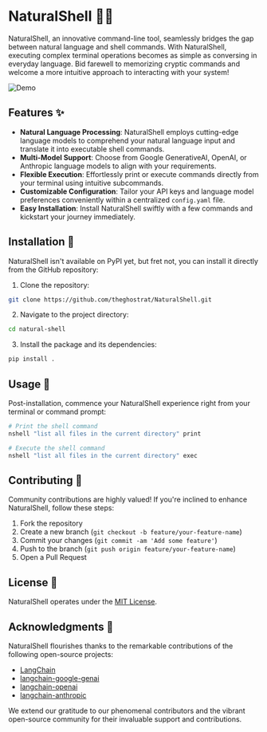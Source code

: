 # NaturalShell 🐚✨

NaturalShell, an innovative command-line tool, seamlessly bridges the gap between natural language and shell commands. With NaturalShell, executing complex terminal operations becomes as simple as conversing in everyday language. Bid farewell to memorizing cryptic commands and welcome a more intuitive approach to interacting with your system!

![Demo](https://user-images.githubusercontent.com/your_username/natural-shell/assets/demo.gif)

## Features ✨

- **Natural Language Processing**: NaturalShell employs cutting-edge language models to comprehend your natural language input and translate it into executable shell commands.
- **Multi-Model Support**: Choose from Google GenerativeAI, OpenAI, or Anthropic language models to align with your requirements.
- **Flexible Execution**: Effortlessly print or execute commands directly from your terminal using intuitive subcommands.
- **Customizable Configuration**: Tailor your API keys and language model preferences conveniently within a centralized `config.yaml` file.
- **Easy Installation**: Install NaturalShell swiftly with a few commands and kickstart your journey immediately.

## Installation 🚀

NaturalShell isn't available on PyPI yet, but fret not, you can install it directly from the GitHub repository:

1. Clone the repository:

```bash
git clone https://github.com/theghostrat/NaturalShell.git
```

2. Navigate to the project directory:

```bash
cd natural-shell
```

3. Install the package and its dependencies:

```bash
pip install .
```

## Usage 🤖

Post-installation, commence your NaturalShell experience right from your terminal or command prompt:

```bash
# Print the shell command
nshell "list all files in the current directory" print

# Execute the shell command
nshell "list all files in the current directory" exec
```


## Contributing 🤝

Community contributions are highly valued! If you're inclined to enhance NaturalShell, follow these steps:

1. Fork the repository
2. Create a new branch (`git checkout -b feature/your-feature-name`)
3. Commit your changes (`git commit -am 'Add some feature'`)
4. Push to the branch (`git push origin feature/your-feature-name`)
5. Open a Pull Request


## License 📄

NaturalShell operates under the [MIT License](https://opensource.org/licenses/MIT).

## Acknowledgments 🙏

NaturalShell flourishes thanks to the remarkable contributions of the following open-source projects:

- [LangChain](https://github.com/hwchase17/langchain)
- [langchain-google-genai](https://github.com/hwchase17/langchain/tree/main/langchain/chains/llm)
- [langchain-openai](https://github.com/hwchase17/langchain/tree/main/langchain/llms/openai)
- [langchain-anthropic](https://github.com/hwchase17/langchain/tree/main/langchain/llms/anthropic)

We extend our gratitude to our phenomenal contributors and the vibrant open-source community for their invaluable support and contributions.
